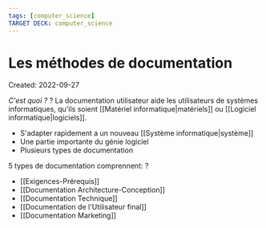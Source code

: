```yaml
---
tags: [computer_science] 
TARGET DECK: computer_science
---
```

# Les méthodes de documentation
Created: 2022-09-27

*C'est quoi ?*
?
La documentation utilisateur aide les utilisateurs de systèmes informatiques, qu'ils soient [[Matériel informatique|matériels]] ou [[Logiciel informatique|logiciels]].
- S'adapter rapidement a un nouveau [[Système informatique|système]]
- Une partie importante du génie logiciel
- Plusieurs types de documentation
<!--SR:!2022-10-23,14,230-->

5 types de documentation comprennent:
?
- [[Exigences-Prérequis]]
- [[Documentation Architecture-Conception]]
- [[Documentation Technique]]
- [[Documentation de l'Utilisateur final]]
- [[Documentation Marketing]]
<!--SR:!2022-10-14,11,250-->
